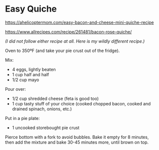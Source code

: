 # Easy Quiche

https://ahelicoptermom.com/easy-bacon-and-cheese-mini-quiche-recipe

https://www.allrecipes.com/recipe/261481/bacon-rose-quiche/

*(I did not follow either recipe at all. Here is my wildly different
recipe.)*

Oven to 350ºF (and take your pie crust out of the fridge).

Mix:

*   4 eggs, lightly beaten
*   1 cup half and half
*   1/2 cup mayo

Pour over:

*   1/2 cup shredded cheese (feta is good too)
*   1 cup tasty stuff of your choice (cooked chopped bacon, cooked and drained spinach, onions, etc.)

Put in a pie plate:

*   1 uncooked storebought pie crust

Pierce bottom with a fork to avoid bubbles. Bake it empty for 8 minutes,
then add the mixture and bake 30-45 minutes more, until brown on top.
